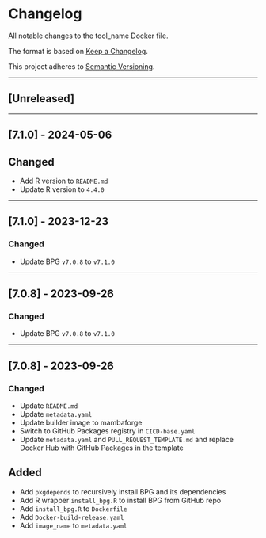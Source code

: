 # Changelog
All notable changes to the tool_name Docker file.

The format is based on [Keep a Changelog](https://keepachangelog.com/en/1.0.0/).

This project adheres to [Semantic Versioning](https://semver.org/spec/v2.0.0.html).

---

## [Unreleased]

---
## [7.1.0] - 2024-05-06
## Changed
- Add R version to `README.md`
- Update R version to `4.4.0`

---
## [7.1.0] - 2023-12-23
### Changed
- Update BPG `v7.0.8` to `v7.1.0`

---

## [7.0.8] - 2023-09-26
### Changed
- Update BPG `v7.0.8` to `v7.1.0`

---

## [7.0.8] - 2023-09-26
### Changed
- Update `README.md`
- Update `metadata.yaml`
- Update builder image to mambaforge
- Switch to GitHub Packages registry in `CICD-base.yaml`
- Update `metadata.yaml` and `PULL_REQUEST_TEMPLATE.md` and replace Docker Hub with GitHub Packages in the template

## Added
- Add `pkgdepends` to recursively install BPG and its dependencies
- Add R wrapper `install_bpg.R` to install BPG from GitHub repo
- Add `install_bpg.R` to `Dockerfile`
- Add `Docker-build-release.yaml`
- Add `image_name` to `metadata.yaml`
